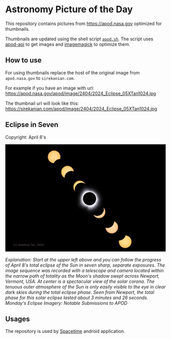 # Astronomy Picture of the Day

This repository contains pictures from https://apod.nasa.gov optimized for thumbnails.

Thumbnails are updated using the shell script [`apod.sh`](apod.sh). The script
uses [apod-api](https://github.com/nasa/apod-api) to get images and [imagemagick](https://imagemagick.org) to
optimize them.

## How to use

For using thumbnails replace the host of the original image from `apod.nasa.gov` to `sirekanian.com`.

For example if you have an image with url:<br>
https://apod.nasa.gov/apod/image/2404/2024_Eclipse_05XTan1024.jpg

The thumbnail url will look like this:<br>
https://sirekanian.com/apod/image/2404/2024_Eclipse_05XTan1024.jpg

## Eclipse in Seven

Copyright: April 8's

[![the picture of the day][1]][2]

_Explanation: Start at the upper left above and you can follow the progress of April 8's total eclipse of the Sun in seven sharp, separate exposures. The image sequence was recorded with a telescope and camera located within the narrow path of totality as the Moon's shadow swept across Newport, Vermont, USA. At center is a spectacular view of the solar corona. The tenuous outer atmosphere of the Sun is only easily visible to the eye in clear dark skies during the total eclipse phase. Seen from Newport, the total phase for this solar eclipse lasted about 3 minutes and 26 seconds.   Monday's Eclipse Imagery: Notable Submissions to APOD_

## Usages

The repository is used by [Spacetime][3] android application.

[1]: image/2404/2024_Eclipse_05XTan1024.jpg

[2]: https://apod.nasa.gov/apod/image/2404/2024_Eclipse_05XTan1024.jpg

[3]: https://github.com/sirekanian/spacetime
